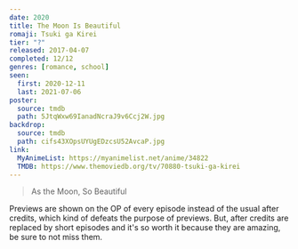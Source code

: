 ```yaml
---
date: 2020
title: The Moon Is Beautiful
romaji: Tsuki ga Kirei
tier: "?"
released: 2017-04-07
completed: 12/12
genres: [romance, school]
seen:
  first: 2020-12-11
  last: 2021-07-06
poster:
  source: tmdb
  path: 5JtqWxw69IanadNcraJ9v6Ccj2W.jpg
backdrop:
  source: tmdb
  path: cifs43XOpsUYUgEDzcsU52AvcaP.jpg
link:
  MyAnimeList: https://myanimelist.net/anime/34822
  TMDB: https://www.themoviedb.org/tv/70880-tsuki-ga-kirei
---
```


> As the Moon, So Beautiful

Previews are shown on the OP of every episode instead of the usual after credits, which kind of defeats the purpose of previews. But, after credits are replaced by short episodes and it's so worth it because they are amazing, be sure to not miss them.
